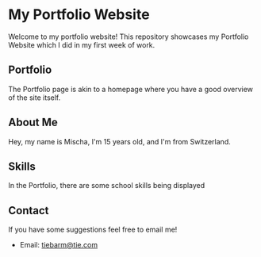 # My Portfolio Website

Welcome to my portfolio website! This repository showcases my Portfolio Website which I did in my first week of work.

## Portfolio

The Portfolio page is akin to a homepage where you have a good overview of the site itself.

## About Me

Hey, my name is Mischa, I'm 15 years old, and I'm from Switzerland.

## Skills

In the Portfolio, there are some school skills being displayed

## Contact

If you have some suggestions feel free to email me!

- Email: [tiebarm@tie.com](mailto:tiebarm@tie.ch)